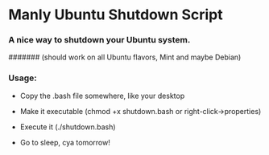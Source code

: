 # Manly Ubuntu Shutdown Script

### A nice way to shutdown your Ubuntu system.
####### (should work on all Ubuntu flavors, Mint and maybe Debian)

### Usage: 

* Copy the .bash file somewhere, like your desktop

* Make it executable (chmod +x shutdown.bash or right-click->properties)

* Execute it (./shutdown.bash)

* Go to sleep, cya tomorrow!
